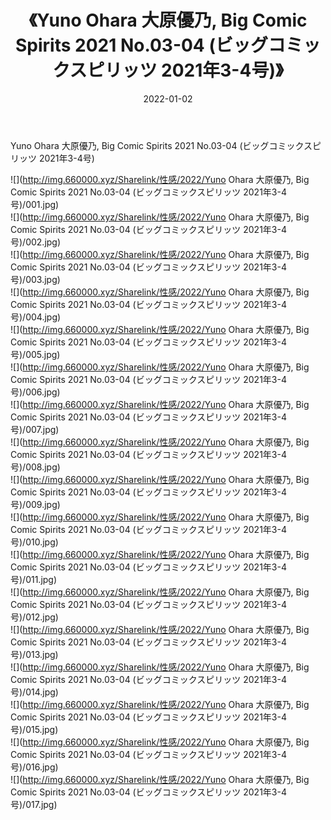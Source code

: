 ﻿---
layout: post
title:  《Yuno Ohara 大原優乃, Big Comic Spirits 2021 No.03-04 (ビッグコミックスピリッツ 2021年3-4号)》
date:   2022-01-02
img: http://img.660000.xyz/Sharelink/性感/2022/Yuno Ohara 大原優乃, Big Comic Spirits 2021 No.03-04 (ビッグコミックスピリッツ 2021年3-4号)/000.jpg
categories: [美女, 清纯, 唯美]
---

Yuno Ohara 大原優乃, Big Comic Spirits 2021 No.03-04 (ビッグコミックスピリッツ 2021年3-4号)

  ![](http://img.660000.xyz/Sharelink/性感/2022/Yuno Ohara 大原優乃, Big Comic Spirits 2021 No.03-04 (ビッグコミックスピリッツ 2021年3-4号)/001.jpg) <br> ![](http://img.660000.xyz/Sharelink/性感/2022/Yuno Ohara 大原優乃, Big Comic Spirits 2021 No.03-04 (ビッグコミックスピリッツ 2021年3-4号)/002.jpg) <br> ![](http://img.660000.xyz/Sharelink/性感/2022/Yuno Ohara 大原優乃, Big Comic Spirits 2021 No.03-04 (ビッグコミックスピリッツ 2021年3-4号)/003.jpg) <br> ![](http://img.660000.xyz/Sharelink/性感/2022/Yuno Ohara 大原優乃, Big Comic Spirits 2021 No.03-04 (ビッグコミックスピリッツ 2021年3-4号)/004.jpg) <br> ![](http://img.660000.xyz/Sharelink/性感/2022/Yuno Ohara 大原優乃, Big Comic Spirits 2021 No.03-04 (ビッグコミックスピリッツ 2021年3-4号)/005.jpg) <br> ![](http://img.660000.xyz/Sharelink/性感/2022/Yuno Ohara 大原優乃, Big Comic Spirits 2021 No.03-04 (ビッグコミックスピリッツ 2021年3-4号)/006.jpg) <br> ![](http://img.660000.xyz/Sharelink/性感/2022/Yuno Ohara 大原優乃, Big Comic Spirits 2021 No.03-04 (ビッグコミックスピリッツ 2021年3-4号)/007.jpg) <br> ![](http://img.660000.xyz/Sharelink/性感/2022/Yuno Ohara 大原優乃, Big Comic Spirits 2021 No.03-04 (ビッグコミックスピリッツ 2021年3-4号)/008.jpg) <br> ![](http://img.660000.xyz/Sharelink/性感/2022/Yuno Ohara 大原優乃, Big Comic Spirits 2021 No.03-04 (ビッグコミックスピリッツ 2021年3-4号)/009.jpg) <br> ![](http://img.660000.xyz/Sharelink/性感/2022/Yuno Ohara 大原優乃, Big Comic Spirits 2021 No.03-04 (ビッグコミックスピリッツ 2021年3-4号)/010.jpg) <br> ![](http://img.660000.xyz/Sharelink/性感/2022/Yuno Ohara 大原優乃, Big Comic Spirits 2021 No.03-04 (ビッグコミックスピリッツ 2021年3-4号)/011.jpg) <br> ![](http://img.660000.xyz/Sharelink/性感/2022/Yuno Ohara 大原優乃, Big Comic Spirits 2021 No.03-04 (ビッグコミックスピリッツ 2021年3-4号)/012.jpg) <br> ![](http://img.660000.xyz/Sharelink/性感/2022/Yuno Ohara 大原優乃, Big Comic Spirits 2021 No.03-04 (ビッグコミックスピリッツ 2021年3-4号)/013.jpg) <br> ![](http://img.660000.xyz/Sharelink/性感/2022/Yuno Ohara 大原優乃, Big Comic Spirits 2021 No.03-04 (ビッグコミックスピリッツ 2021年3-4号)/014.jpg) <br> ![](http://img.660000.xyz/Sharelink/性感/2022/Yuno Ohara 大原優乃, Big Comic Spirits 2021 No.03-04 (ビッグコミックスピリッツ 2021年3-4号)/015.jpg) <br> ![](http://img.660000.xyz/Sharelink/性感/2022/Yuno Ohara 大原優乃, Big Comic Spirits 2021 No.03-04 (ビッグコミックスピリッツ 2021年3-4号)/016.jpg) <br> ![](http://img.660000.xyz/Sharelink/性感/2022/Yuno Ohara 大原優乃, Big Comic Spirits 2021 No.03-04 (ビッグコミックスピリッツ 2021年3-4号)/017.jpg) <br>